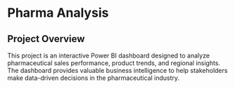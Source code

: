 # Pharma Analysis

## Project Overview
This project is an interactive Power BI dashboard designed to analyze pharmaceutical sales performance, product trends, and regional insights. The dashboard provides valuable business intelligence to help stakeholders make data-driven decisions in the pharmaceutical industry.
